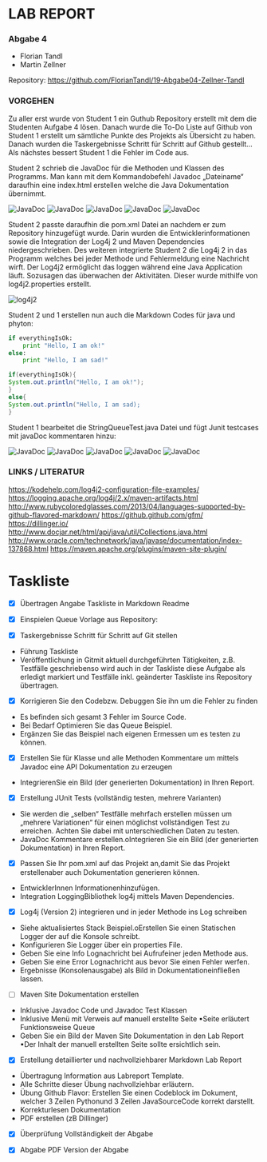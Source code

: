 # LAB REPORT
 ### Abgabe 4
- Florian Tandl
- Martin Zellner

Repository: https://github.com/FlorianTandl/19-Abgabe04-Zellner-Tandl

### VORGEHEN
Zu aller erst wurde von Student 1 ein Guthub Repository erstellt mit dem die Studenten Aufgabe 4 lösen. Danach wurde die To-Do Liste auf Github von Student 1 erstellt um sämtliche Punkte des Projekts als Übersicht zu haben. Danach wurden die Taskergebnisse Schritt für Schritt auf Github gestellt… 
Als nächstes bessert Student 1 die Fehler im Code aus.

Student 2 schrieb die JavaDoc für die Methoden und Klassen des Programms. Man kann mit dem Kommandobefehl Javadoc „Dateiname“ daraufhin eine index.html erstellen welche die Java Dokumentation übernimmt.

![JavaDoc](media/JavaDoc1.png)
![JavaDoc](media/JavaDoc2.png)
![JavaDoc](media/JavaDocInterface1.png)
![JavaDoc](media/JavaDocInterface2.png)
![JavaDoc](media/JavaDocInterface3.png)


Student 2 passte daraufhin die pom.xml Datei an nachdem er zum Repository hinzugefügt wurde. Darin wurden die Entwicklerinformationen sowie die Integration der Log4j 2 und Maven Dependencies niedergeschrieben. Des weiteren integrierte Student 2 die Log4j 2 in das Programm welches bei jeder Methode und Fehlermeldung eine Nachricht wirft. Der Log4j2 ermöglicht das loggen während eine Java Application läuft. Sozusagen das überwachen der Aktivitäten. Dieser wurde mithilfe von log4j2.properties erstellt.

![log4j2](media/Log4j2.png)

Student 2 und 1 erstellen nun auch die Markdown Codes für java und phyton:

```python
if everythingIsOk:
    print "Hello, I am ok!"
else:
    print "Hello, I am sad!"

```

```java
if(everythingIsOk){
System.out.println("Hello, I am ok!");
}
else{
System.out.println("Hello, I am sad);
}
```

Student 1 bearbeitet die StringQueueTest.java Datei und fügt Junit testcases mit javaDoc kommentaren hinzu:

![JavaDoc](media/JUnitJavaDoc1.png)
![JavaDoc](media/JUnitJavaDoc2.png)
![JavaDoc](media/JUnitJavaDoc3.png)
![JavaDoc](media/JUnitJavaDoc4.png)
![JavaDoc](media/JUnitJavaDoc5.png)


 
### LINKS / LITERATUR
https://kodehelp.com/log4j2-configuration-file-examples/
https://logging.apache.org/log4j/2.x/maven-artifacts.html
http://www.rubycoloredglasses.com/2013/04/languages-supported-by-github-flavored-markdown/
https://github.github.com/gfm/
https://dillinger.io/
http://www.docjar.net/html/api/java/util/Collections.java.html
http://www.oracle.com/technetwork/java/javase/documentation/index-137868.html
https://maven.apache.org/plugins/maven-site-plugin/



# Taskliste

- [x] Übertragen Angabe Taskliste in Markdown Readme 

- [x] Einspielen  Queue Vorlage aus Repository: 

- [x] Taskergebnisse Schritt für Schritt auf Git stellen
- Führung Taskliste 
- Veröffentlichung  in  Gitmit  aktuell  durchgeführten  Tätigkeiten,  z.B.  Testfälle geschriebenso wird auch in der Taskliste diese Aufgabe als erledigt markiert und Testfälle inkl. geänderter Taskliste ins Repository übertragen.

- [x] Korrigieren Sie den Codebzw. Debuggen Sie ihn um die Fehler zu finden
- Es befinden sich gesamt 3 Fehler im Source Code.
- Bei Bedarf Optimieren Sie das Queue Beispiel.
- Ergänzen Sie das Beispiel nach eigenen Ermessen um es testen zu können.

- [x] Erstellen  Sie  für  Klasse  und  alle  Methoden  Kommentare  um  mittels  Javadoc  eine  API Dokumentation zu erzeugen
- IntegrierenSie ein Bild (der generierten Dokumentation) in Ihren Report.


- [x] Erstellung JUnit Tests (vollständig testen, mehrere Varianten)
- Sie   werden die „selben“ Testfälle   mehrfach   erstellen   müssen   um „mehrere Variationen“ für einen möglichst vollständigen  Test zu  erreichen. Achten  Sie dabei mit unterschiedlichen Daten zu testen.
- JavaDoc Kommentare erstellen.oIntegrieren Sie ein Bild (der generierten Dokumentation) in Ihren Report.

- [x] Passen  Sie  Ihr  pom.xml  auf  das  Projekt  an,damit Sie  das  Projekt erstellenaber  auch Dokumentation generieren können.
- EntwicklerInnen Informationenhinzufügen.
- Integration LoggingBibliothek log4j mittels Maven Dependencies.

- [x] Log4j (Version 2) integrieren und in jeder Methode ins Log schreiben
- Siehe aktualisiertes Stack Beispiel.oErstellen Sie einen Statischen Logger der auf die Konsole schreibt.
- Konfigurieren Sie Logger über ein properties File.
- Geben Sie eine Info Lognachricht bei Aufrufeiner jeden Methode aus.
- Geben Sie eine Error Lognachricht aus bevor Sie einen Fehler werfen.
- Ergebnisse (Konsolenausgabe) als Bild in Dokumentationeinfließen lassen.

- [ ] Maven Site Dokumentation erstellen
 - Inklusive Javadoc Code und Javadoc Test Klassen
 - Inklusive Menü mit Verweis auf manuell erstellte Seite
 ▪Seite erläutert Funktionsweise Queue
 - Geben Sie ein Bild der Maven Site Dokumentation in den Lab Report
 ▪Der Inhalt der manuell erstellten Seite sollte ersichtlich sein.

- [x] Erstellung detaillierter und nachvollziehbarer Markdown Lab Report
- Übertragung Information aus Labreport Template.
- Alle Schritte dieser Übung nachvollziehbar erläutern.
- Übung  Github  Flavor: Erstellen  Sie  einen  Codeblock  im  Dokument,  welcher  3 Zeilen Pythonund 3 Zeilen JavaSourceCode korrekt darstellt.
- Korrekturlesen Dokumentation
- PDF erstellen (zB Dillinger)

- [x] Überprüfung Vollständigkeit der Abgabe

- [x] Abgabe PDF Version der Abgabe

